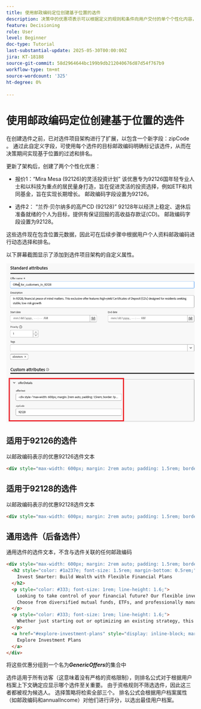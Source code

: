```yaml
---
title: 使用邮政编码定位创建基于位置的选件
description: 决策中的优惠项表示可以根据定义的规则和条件向用户交付的单个个性化内容，例如消息、图像、促销或推荐。
feature: Decisioning
role: User
level: Beginner
doc-type: Tutorial
last-substantial-update: 2025-05-30T00:00:00Z
jira: KT-18188
source-git-commit: 58d2964644bc199b9db212040676d87d54f767b9
workflow-type: tm+mt
source-wordcount: '325'
ht-degree: 0%

---
```



# 使用邮政编码定位创建基于位置的选件

在创建选件之前，已对选件项目架构进行了扩展，以包含一个新字段：zipCode 。 通过此自定义字段，可使用每个选件的目标邮政编码明确标记该选件，从而在决策期间实现基于位置的过滤和排名。

更新了架构后，创建了两个个性化优惠：

* 报价1：“Mira Mesa (92126)的灵活投资计划”
该优惠专为92126国年轻专业人士和以科技为重点的居民量身打造，旨在促进灵活的投资选择，例如ETF和共同基金，旨在实现长期增长。 邮政编码字段设置为92126。

* 选件2： “兰乔·贝尔纳多的高产CD (92128)”
92128年以经济上稳定、退休后准备就绪的个人为目标，提供有保证回报的高收益存款证(CD)。 邮政编码字段设置为92128。

这些选件现在包含位置元数据，因此可在后续步骤中根据用户个人资料邮政编码进行动态选择和排名。

以下屏幕截图显示了添加到选件项目架构的自定义属性。

![优惠元数据](assets/offers-meta-data.png)


## 适用于92126的选件

以邮政编码表示的优惠92126选件文本

```html
<div style="max-width: 600px; margin: 2rem auto; padding: 1.5rem; border: 1px solid #ddd; border-radius: 12px; font-family: Arial, sans-serif; background-color: #f9f9f9; box-shadow: 0 4px 12px rgba(0,0,0,0.05);">   <h2 style="color: #1a237e; font-size: 1.5rem; margin-bottom: 0.5rem;">     Boost Your Financial Game with Smart Investment Options   </h2>   <p style="color: #333; font-size: 1rem; line-height: 1.6;">     In Mira Mesa (92126), ambition meets opportunity. Whether you're building wealth or just getting started, our     <strong>diversified investment plans</strong> — including <strong>tech-focused ETFs</strong> and     <strong>flexible mutual funds</strong> — are designed to grow with your goals.   </p>   <p style="color: #333; font-size: 1rem; line-height: 1.6;">     Enjoy expert guidance, low fees, and strategies built for busy professionals who want more from their money — without the hassle.   </p>   <a href="#start-investing" style="display: inline-block; margin-top: 1rem; background-color: #1a73e8; color: white; padding: 0.75rem 1.25rem; border-radius: 8px; text-decoration: none; font-weight: bold;">     Start Investing Smarter   </a> </div>
```


## 适用于92128的选件

以邮政编码表示的优惠92128选件文本

```html
<div style="max-width: 600px; margin: 2rem auto; padding: 1.5rem; border: 1px solid #ddd; border-radius: 12px; font-family: Arial, sans-serif; background-color: #fdfdfd; box-shadow: 0 4px 12px rgba(0,0,0,0.05);">   <h2 style="color: #1a237e; font-size: 1.5rem; margin-bottom: 0.5rem;">     Grow Your Savings with Confidence – Exclusive CD Rates for 92128   </h2>   <p style="color: #333; font-size: 1rem; line-height: 1.6;">     Live in Rancho Bernardo? Take advantage of your financial momentum with our <strong>high-yield Certificates of Deposit</strong>, offering up to <strong>5.25% APY</strong>.     Designed for peace of mind and smart growth, our flexible CD options let you lock in guaranteed returns while enjoying the stability you deserve.   </p>   <p style="color: #333; font-size: 1rem; line-height: 1.6;">     Whether you're planning retirement or simply securing your future, this offer is tailored for residents like you.   </p>   <a href="#explore-cd-options" style="display: inline-block; margin-top: 1rem; background-color: #1a73e8; color: white; padding: 0.75rem 1.25rem; border-radius: 8px; text-decoration: none; font-weight: bold;">     Explore CD Options   </a> </div>
```

## 通用选件（后备选件）

通用选件的选件文本，不含与选件关联的任何邮政编码

```html
<div style="max-width: 600px; margin: 2rem auto; padding: 1.5rem; border: 1px solid #ddd; border-radius: 12px; font-family: Arial, sans-serif; background-color: #ffffff; box-shadow: 0 4px 12px rgba(0,0,0,0.05);">
  <h2 style="color: #1a237e; font-size: 1.5rem; margin-bottom: 0.5rem;">
    Invest Smarter: Build Wealth with Flexible Financial Plans
  </h2>
  <p style="color: #333; font-size: 1rem; line-height: 1.6;">
    Looking to take control of your financial future? Our flexible investment solutions are designed to meet a wide range of goals — from growing savings to planning for retirement.
    Choose from diversified mutual funds, ETFs, and professionally managed portfolios, all with expert guidance and minimal hassle.
  </p>
  <p style="color: #333; font-size: 1rem; line-height: 1.6;">
    Whether just starting out or optimizing an existing strategy, this offer provides the tools to invest with confidence — no matter where you live.
  </p>
  <a href="#explore-investment-plans" style="display: inline-block; margin-top: 1rem; background-color: #1a73e8; color: white; padding: 0.75rem 1.25rem; border-radius: 8px; text-decoration: none; font-weight: bold;">
    Explore Investment Plans
  </a>
</div>
```

将这些优惠分组到一个名为&#x200B;**_GenericOffers_**&#x200B;的集合中

选件适用于所有访客（这意味着没有严格的资格限制），则排名公式对于根据用户档案上下文确定应显示哪个选件至关重要。
由于资格规则不筛选选件，因此这三者都被视为候选人。
选择策略将检索全部三个。
排名公式会根据用户档案属性（如邮政编码和annualIncome）对他们进行评分，以选出最佳用户档案。



